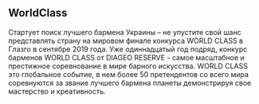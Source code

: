 ## WorldClass

Стартует поиск лучшего бармена Украины – не упустите свой шанс представлять страну на мировом финале конкурса WORLD CLASS в Глазго в сентябре 2019 года. Уже одиннадцатый год подряд, конкурс барменов WORLD CLASS от DIAGEO RESERVE - самое масштабное и престижное соревнование в мире барного искусства. WORLD CLASS это глобальное событие, в нем более 50 претендентов со всего мира соревнуются за звание лучшего бармена планеты демонстрируя свое мастерство и креативность.
